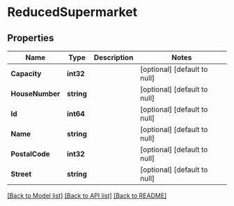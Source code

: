 # ReducedSupermarket

## Properties
Name | Type | Description | Notes
------------ | ------------- | ------------- | -------------
**Capacity** | **int32** |  | [optional] [default to null]
**HouseNumber** | **string** |  | [optional] [default to null]
**Id** | **int64** |  | [optional] [default to null]
**Name** | **string** |  | [optional] [default to null]
**PostalCode** | **int32** |  | [optional] [default to null]
**Street** | **string** |  | [optional] [default to null]

[[Back to Model list]](../README.md#documentation-for-models) [[Back to API list]](../README.md#documentation-for-api-endpoints) [[Back to README]](../README.md)


